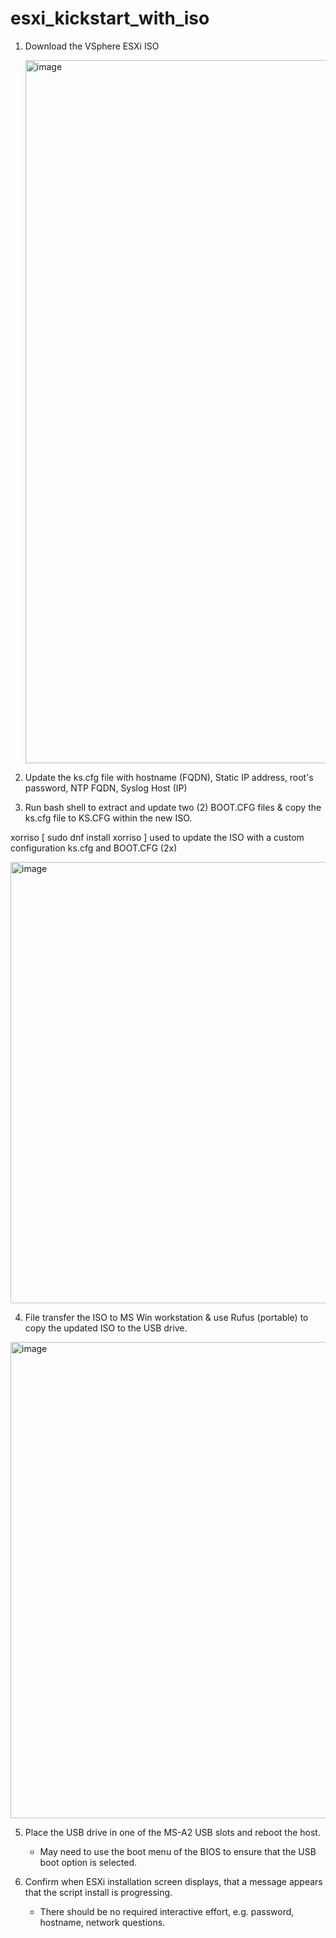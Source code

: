 # esxi_kickstart_with_iso


1) Download the VSphere ESXi ISO

   <img width="1800" height="1125" alt="image" src="https://github.com/user-attachments/assets/2646655a-9b8b-4948-a0c5-d3e42d049e45" />

2) Update the ks.cfg file with hostname (FQDN), Static IP address, root's password, NTP FQDN, Syslog Host (IP)

3) Run bash shell to extract and update two (2) BOOT.CFG files & copy the ks.cfg file to KS.CFG within the new ISO.
   
xorriso [ sudo dnf install xorriso ] used to update the ISO with a custom configuration ks.cfg and BOOT.CFG (2x)

<img width="991" height="706" alt="image" src="https://github.com/user-attachments/assets/aded6cb0-f696-4d48-9ab9-b4fd12fbffbb" />


4) File transfer the ISO to MS Win workstation & use Rufus (portable) to copy the updated ISO to the USB drive.

<img width="566" height="762" alt="image" src="https://github.com/user-attachments/assets/f3db151e-a98b-4e3a-9b73-35da80046a19" />

5) Place the USB drive in one of the MS-A2 USB slots and reboot the host.
   - May need to use the boot menu of the BIOS to ensure that the USB boot option is selected.

6) Confirm when ESXi installation screen displays, that a message appears that the script install is progressing.
   - There should be no required interactive effort, e.g. password, hostname, network questions.
